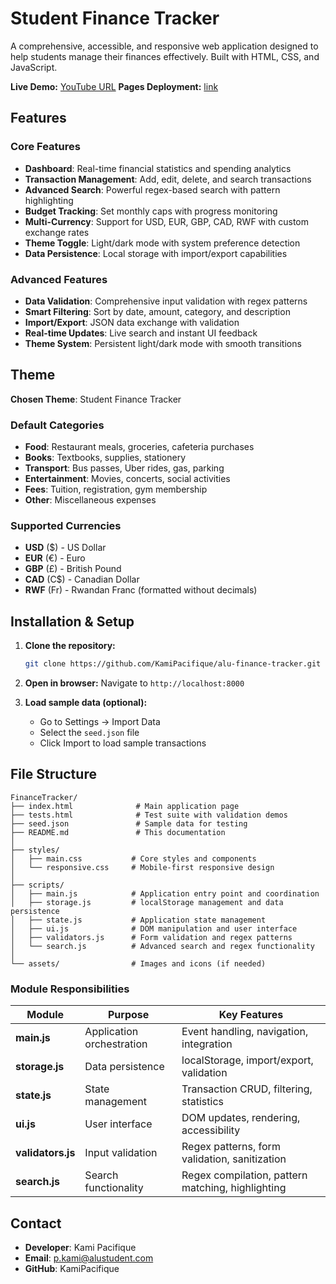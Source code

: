 #  Student Finance Tracker

A comprehensive, accessible, and responsive web application designed to help students manage their finances effectively. Built with HTML, CSS, and JavaScript.

 **Live Demo:** [YouTube URL](https://youtu.be/7yRMunOUaVU)
 **Pages Deployment:** [link](https://kamipacifique.github.io/alu-finance-tracker/)

## Features

### Core Features
- **Dashboard**: Real-time financial statistics and spending analytics
- **Transaction Management**: Add, edit, delete, and search transactions
- **Advanced Search**: Powerful regex-based search with pattern highlighting
- **Budget Tracking**: Set monthly caps with progress monitoring
- **Multi-Currency**: Support for USD, EUR, GBP, CAD, RWF with custom exchange rates
- **Theme Toggle**: Light/dark mode with system preference detection
- **Data Persistence**: Local storage with import/export capabilities

### Advanced Features
- **Data Validation**: Comprehensive input validation with regex patterns
- **Smart Filtering**: Sort by date, amount, category, and description
- **Import/Export**: JSON data exchange with validation
- **Real-time Updates**: Live search and instant UI feedback
- **Theme System**: Persistent light/dark mode with smooth transitions

##  Theme

**Chosen Theme**: Student Finance Tracker

### Default Categories
- **Food**: Restaurant meals, groceries, cafeteria purchases
- **Books**: Textbooks, supplies, stationery
- **Transport**: Bus passes, Uber rides, gas, parking
- **Entertainment**: Movies, concerts, social activities
- **Fees**: Tuition, registration, gym membership
- **Other**: Miscellaneous expenses

### Supported Currencies
- **USD** ($) - US Dollar
- **EUR** (€) - Euro
- **GBP** (£) - British Pound
- **CAD** (C$) - Canadian Dollar
- **RWF** (Fr) - Rwandan Franc (formatted without decimals)

##  Installation & Setup

1. **Clone the repository:**
   ```bash
   git clone https://github.com/KamiPacifique/alu-finance-tracker.git
   ```

2. **Open in browser:**
   Navigate to `http://localhost:8000`

3. **Load sample data (optional):**
   - Go to Settings → Import Data
   - Select the `seed.json` file
   - Click Import to load sample transactions


##  File Structure

```
FinanceTracker/
├── index.html              # Main application page
├── tests.html              # Test suite with validation demos
├── seed.json               # Sample data for testing
├── README.md               # This documentation
│
├── styles/
│   ├── main.css           # Core styles and components
│   └── responsive.css     # Mobile-first responsive design
│
├── scripts/
│   ├── main.js            # Application entry point and coordination
│   ├── storage.js         # localStorage management and data persistence
│   ├── state.js           # Application state management
│   ├── ui.js              # DOM manipulation and user interface
│   ├── validators.js      # Form validation and regex patterns
│   └── search.js          # Advanced search and regex functionality
│
└── assets/                # Images and icons (if needed)
```

### Module Responsibilities

| Module | Purpose | Key Features |
|--------|---------|--------------|
| **main.js** | Application orchestration | Event handling, navigation, integration |
| **storage.js** | Data persistence | localStorage, import/export, validation |
| **state.js** | State management | Transaction CRUD, filtering, statistics |
| **ui.js** | User interface | DOM updates, rendering, accessibility |
| **validators.js** | Input validation | Regex patterns, form validation, sanitization |
| **search.js** | Search functionality | Regex compilation, pattern matching, highlighting |

##  Contact

- **Developer**: Kami Pacifique
- **Email**: p.kami@alustudent.com  
- **GitHub**: KamiPacifique

